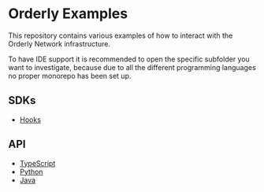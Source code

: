 # Orderly Examples

This repository contains various examples of how to interact with the Orderly Network infrastructure.

To have IDE support it is recommended to open the specific subfolder you want to investigate, because due to all the different programming languages no proper monorepo has been set up.

## SDKs

- [Hooks](./sdk/hooks/)

## API

- [TypeScript](./api/ts/)
- [Python](./api/py/)
- [Java](./api/java/)
